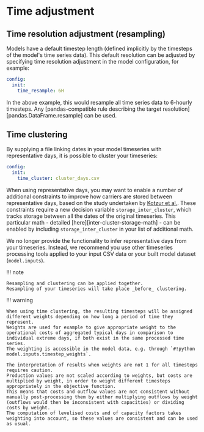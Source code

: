 
# Time adjustment

## Time resolution adjustment (resampling)

Models have a default timestep length (defined implicitly by the timesteps of the model's time series data).
This default resolution can be adjusted by specifying time resolution adjustment in the model configuration, for example:

```yaml
config:
  init:
    time_resample: 6H
```

In the above example, this would resample all time series data to 6-hourly timesteps.
Any [pandas-compatible rule describing the target resolution][pandas.DataFrame.resample] can be used.

## Time clustering

By supplying a file linking dates in your model timeseries with representative days, it is possible to cluster your timeseries:

```yaml
config:
  init:
    time_cluster: cluster_days.csv
```

When using representative days, you may want to enable a number of additional constraints to improve how carriers are stored between representative days, based on the study undertaken by [Kotzur et al.](https://doi.org/10.1016/j.apenergy.2018.01.023).
These constraints require a new decision variable `storage_inter_cluster`, which tracks storage between all the dates of the original timeseries.
This particular math - detailed [here][inter-cluster-storage-math] - can be enabled by including `storage_inter_cluster` in your list of additional math.

We no longer provide the functionality to infer representative days from your timeseries.
Instead, we recommend you use other timeseries processing tools applied to your input CSV data or your built model dataset (`model.inputs`).

!!! note

    Resampling and clustering can be applied together.
    Resampling of your timeseries will take place _before_ clustering.

!!! warning

    When using time clustering, the resulting timesteps will be assigned different weights depending on how long a period of time they represent.
    Weights are used for example to give appropriate weight to the operational costs of aggregated typical days in comparison to individual extreme days, if both exist in the same processed time series.
    The weighting is accessible in the model data, e.g. through `#!python model.inputs.timestep_weights`.

    The interpretation of results when weights are not 1 for all timesteps requires caution.
    Production values are not scaled according to weights, but costs are multiplied by weight, in order to weight different timesteps appropriately in the objective function.
    This means that costs and outflow values are not consistent without manually post-processing them by either multiplying outflows by weight (outflows would then be inconsistent with capacities) or dividing costs by weight.
    The computation of levelised costs and of capacity factors takes weighting into account, so these values are consistent and can be used as usual.
